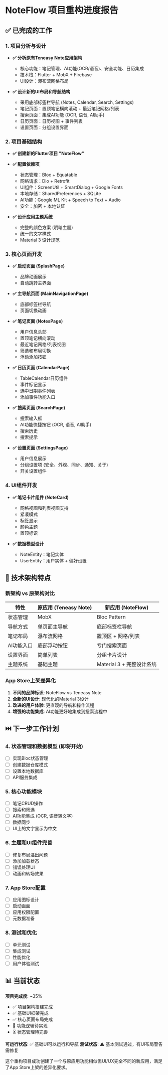 # NoteFlow 项目重构进度报告

## ✅ 已完成的工作

### 1. 项目分析与设计
- **✅ 分析原有Teneasy Note应用架构**
  - 核心功能：笔记管理、AI功能(OCR/语音)、安全功能、日历集成
  - 技术栈：Flutter + MobX + Firebase
  - UI设计：瀑布流网格布局

- **✅ 设计新的UI布局和导航结构**
  - 采用底部标签栏导航 (Notes, Calendar, Search, Settings)
  - 笔记页面：置顶笔记横向滚动 + 最近笔记网格/列表
  - 搜索页面：集成AI功能 (OCR, 语音, AI助手)
  - 日历页面：日历视图 + 事件列表
  - 设置页面：分组设置界面

### 2. 项目基础结构
- **✅ 创建新的Flutter项目 "NoteFlow"**
- **✅ 配置依赖项**
  - 状态管理：Bloc + Equatable
  - 网络请求：Dio + Retrofit
  - UI组件：ScreenUtil + SmartDialog + Google Fonts
  - 本地存储：SharedPreferences + SQLite
  - AI功能：Google ML Kit + Speech to Text + Audio
  - 安全：加密 + 本地认证

- **✅ 设计应用主题系统**
  - 完整的颜色方案 (明暗主题)
  - 统一的文字样式
  - Material 3 设计规范

### 3. 核心页面开发
- **✅ 启动页面 (SplashPage)**
  - 品牌动画展示
  - 自动跳转主界面

- **✅ 主导航页面 (MainNavigationPage)**
  - 底部标签栏导航
  - 页面切换动画

- **✅ 笔记页面 (NotesPage)**
  - 用户信息头部
  - 置顶笔记横向滚动
  - 最近笔记网格/列表视图
  - 筛选和布局切换
  - 浮动添加按钮

- **✅ 日历页面 (CalendarPage)**
  - TableCalendar日历组件
  - 事件标记显示
  - 选中日期事件列表
  - 添加事件功能入口

- **✅ 搜索页面 (SearchPage)**
  - 搜索输入框
  - AI功能快捷按钮 (OCR, 语音, AI助手)
  - 搜索历史
  - 搜索提示

- **✅ 设置页面 (SettingsPage)**
  - 用户信息展示
  - 分组设置项 (安全、外观、同步、通知、关于)
  - 开关设置组件

### 4. UI组件开发
- **✅ 笔记卡片组件 (NoteCard)**
  - 网格视图和列表视图支持
  - 紧凑模式
  - 标签显示
  - 颜色主题
  - 置顶标识

- **✅ 数据模型设计**
  - NoteEntity：笔记实体
  - UserEntity：用户实体 + 偏好设置

## 🚧 技术架构特点

### 新架构 vs 原架构对比
| 特性 | 原应用 (Teneasy Note) | 新应用 (NoteFlow) |
|------|---------------------|------------------|
| 状态管理 | MobX | Bloc Pattern |
| 导航方式 | 单页面主导航 | 底部标签栏导航 |
| 笔记布局 | 瀑布流网格 | 置顶区 + 网格/列表 |
| AI功能入口 | 底部浮动按钮 | 专门搜索页面 |
| 设置界面 | 简单列表 | 分组卡片设计 |
| 主题系统 | 基础主题 | Material 3 + 完整设计系统 |

### App Store上架差异化
1. **不同的品牌标识**: NoteFlow vs Teneasy Note
2. **全新的UI设计**: 现代化的Material 3设计
3. **改进的用户体验**: 更直观的导航和操作流程
4. **增强的功能集成**: AI功能更好地集成到搜索流程中

## ⏭️ 下一步工作计划

### 4. 状态管理和数据模型 (即将开始)
- [ ] 实现Bloc状态管理
- [ ] 创建数据仓库模式
- [ ] 设置本地数据库
- [ ] API服务集成

### 5. 核心功能模块
- [ ] 笔记CRUD操作
- [ ] 搜索和筛选
- [ ] AI功能集成 (OCR, 语音转文字)
- [ ] 数据同步
- [ ] UI上的文字显示为中文

### 6. 主题和UI组件完善
- [ ] 修复布局溢出问题
- [ ] 添加加载状态
- [ ] 错误处理UI
- [ ] 动画和转场效果

### 7. App Store配置
- [ ] 应用图标设计
- [ ] 启动画面
- [ ] 应用权限配置
- [ ] 元数据准备

### 8. 测试和优化
- [ ] 单元测试
- [ ] 集成测试
- [ ] 性能优化
- [ ] 用户体验测试

## 📊 当前状态

**项目完成度**: ~35%
- ✅ 项目架构搭建完成
- ✅ 基础UI框架完成  
- ✅ 核心页面布局完成
- 🚧 功能逻辑待实现
- ⏳ 状态管理待完善

**可运行状态**: ✅ 基础UI可以运行和导航
**测试状态**: ⚠️ 基本测试通过，有UI布局警告需修复

这个重构项目成功创建了一个与原应用功能相似但UI/UX完全不同的新应用，满足了App Store上架的差异化要求。